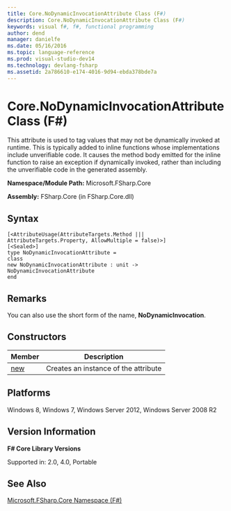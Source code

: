 ```yaml
---
title: Core.NoDynamicInvocationAttribute Class (F#)
description: Core.NoDynamicInvocationAttribute Class (F#)
keywords: visual f#, f#, functional programming
author: dend
manager: danielfe
ms.date: 05/16/2016
ms.topic: language-reference
ms.prod: visual-studio-dev14
ms.technology: devlang-fsharp
ms.assetid: 2a786610-e174-4016-9d94-ebda378bde7a 
---
```


# Core.NoDynamicInvocationAttribute Class (F#)

This attribute is used to tag values that may not be dynamically invoked at runtime. This is typically added to inline functions whose implementations include unverifiable code. It causes the method body emitted for the inline function to raise an exception if dynamically invoked, rather than including the unverifiable code in the generated assembly.

**Namespace/Module Path:** Microsoft.FSharp.Core

**Assembly:** FSharp.Core (in FSharp.Core.dll)


## Syntax

```
[<AttributeUsage(AttributeTargets.Method ||| AttributeTargets.Property, AllowMultiple = false)>]
[<Sealed>]
type NoDynamicInvocationAttribute =
class
new NoDynamicInvocationAttribute : unit -> NoDynamicInvocationAttribute
end
```

## Remarks
You can also use the short form of the name, **NoDynamicInvocation**.


## Constructors


|Member|Description|
|------|-----------|
|[new](https://msdn.microsoft.com/library/9ac6fef9-028d-47f7-aef6-86ee3a13298d)|Creates an instance of the attribute|

## Platforms
Windows 8, Windows 7, Windows Server 2012, Windows Server 2008 R2


## Version Information
**F# Core Library Versions**

Supported in: 2.0, 4.0, Portable




## See Also
[Microsoft.FSharp.Core Namespace &#40;F&#35;&#41;](Microsoft.FSharp.Core-Namespace-%5BFSharp%5D.md)

